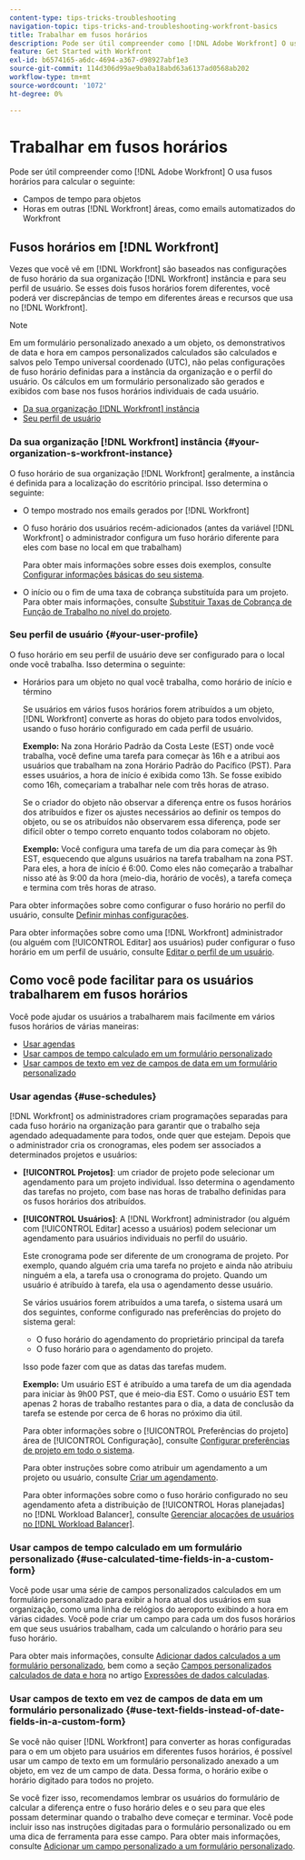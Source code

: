 ```yaml
---
content-type: tips-tricks-troubleshooting
navigation-topic: tips-tricks-and-troubleshooting-workfront-basics
title: Trabalhar em fusos horários
description: Pode ser útil compreender como [!DNL Adobe Workfront] O usa fusos horários para calcular campos de tempo para objetos e horários em outras áreas, como emails.
feature: Get Started with Workfront
exl-id: b6574165-a6dc-4694-a367-d98927abf1e3
source-git-commit: 114d306d99ae9ba0a18abd63a6137ad0568ab202
workflow-type: tm+mt
source-wordcount: '1072'
ht-degree: 0%

---
```


# Trabalhar em fusos horários

Pode ser útil compreender como [!DNL Adobe Workfront] O usa fusos horários para calcular o seguinte:

* Campos de tempo para objetos
* Horas em outras [!DNL Workfront] áreas, como emails automatizados do Workfront

## Fusos horários em [!DNL Workfront]

Vezes que você vê em [!DNL Workfront] são baseados nas configurações de fuso horário da sua organização [!DNL Workfront] instância e para seu perfil de usuário. Se esses dois fusos horários forem diferentes, você poderá ver discrepâncias de tempo em diferentes áreas e recursos que usa no [!DNL Workfront].

>[!NOTE]
>
>Em um formulário personalizado anexado a um objeto, os demonstrativos de data e hora em campos personalizados calculados são calculados e salvos pelo Tempo universal coordenado (UTC), não pelas configurações de fuso horário definidas para a instância da organização e o perfil do usuário. Os cálculos em um formulário personalizado são gerados e exibidos com base nos fusos horários individuais de cada usuário.

* [Da sua organização [!DNL Workfront] instância](#your-organization-s-workfront-instance)
* [Seu perfil de usuário](#your-user-profile)

### Da sua organização [!DNL Workfront] instância {#your-organization-s-workfront-instance}

O fuso horário de sua organização [!DNL Workfront] geralmente, a instância é definida para a localização do escritório principal. Isso determina o seguinte:

* O tempo mostrado nos emails gerados por [!DNL Workfront]
* O fuso horário dos usuários recém-adicionados (antes da variável [!DNL Workfront] o administrador configura um fuso horário diferente para eles com base no local em que trabalham)

   Para obter mais informações sobre esses dois exemplos, consulte [Configurar informações básicas do seu sistema](../../administration-and-setup/get-started-wf-administration/configure-basic-info.md).

* O início ou o fim de uma taxa de cobrança substituída para um projeto. Para obter mais informações, consulte [Substituir Taxas de Cobrança de Função de Trabalho no nível do projeto](../../manage-work/projects/project-finances/override-job-role-billing-rates-at-the-project-level.md).

### Seu perfil de usuário {#your-user-profile}

O fuso horário em seu perfil de usuário deve ser configurado para o local onde você trabalha. Isso determina o seguinte:

<!--
* The time shown in your outgoing [!DNL Workfront] email messages
[NOTE FROM LISA: Saeid that dates/times shown in emails are more complicated than how it is described in the article so we decided to comment out this line.]
-->
* Horários para um objeto no qual você trabalha, como horário de início e término

   Se usuários em vários fusos horários forem atribuídos a um objeto, [!DNL Workfront] converte as horas do objeto para todos envolvidos, usando o fuso horário configurado em cada perfil de usuário.

   **Exemplo:** Na zona Horário Padrão da Costa Leste (EST) onde você trabalha, você define uma tarefa para começar às 16h e a atribui aos usuários que trabalham na zona Horário Padrão do Pacífico (PST). Para esses usuários, a hora de início é exibida como 13h. Se fosse exibido como 16h, começariam a trabalhar nele com três horas de atraso.

   Se o criador do objeto não observar a diferença entre os fusos horários dos atribuídos e fizer os ajustes necessários ao definir os tempos do objeto, ou se os atribuídos não observarem essa diferença, pode ser difícil obter o tempo correto enquanto todos colaboram no objeto.

   **Exemplo:** Você configura uma tarefa de um dia para começar às 9h EST, esquecendo que alguns usuários na tarefa trabalham na zona PST. Para eles, a hora de início é 6:00. Como eles não começarão a trabalhar nisso até às 9:00 da hora (meio-dia, horário de vocês), a tarefa começa e termina com três horas de atraso.

Para obter informações sobre como configurar o fuso horário no perfil do usuário, consulte [Definir minhas configurações](../../workfront-basics/manage-your-account-and-profile/configuring-your-user-profile/configure-my-settings.md).

Para obter informações sobre como uma [!DNL Workfront] administrador (ou alguém com [!UICONTROL Editar] aos usuários) puder configurar o fuso horário em um perfil de usuário, consulte [Editar o perfil de um usuário](../../administration-and-setup/add-users/create-and-manage-users/edit-a-users-profile.md).

## Como você pode facilitar para os usuários trabalharem em fusos horários

Você pode ajudar os usuários a trabalharem mais facilmente em vários fusos horários de várias maneiras:

* [Usar agendas](#use-schedules)
* [Usar campos de tempo calculado em um formulário personalizado](#use-calculated-time-fields-in-a-custom-form)
* [Usar campos de texto em vez de campos de data em um formulário personalizado](#use-text-fields-instead-of-date-fields-in-a-custom-form)

### Usar agendas {#use-schedules}

[!DNL Workfront] os administradores criam programações separadas para cada fuso horário na organização para garantir que o trabalho seja agendado adequadamente para todos, onde quer que estejam. Depois que o administrador cria os cronogramas, eles podem ser associados a determinados projetos e usuários:

* **[!UICONTROL Projetos]**: um criador de projeto pode selecionar um agendamento para um projeto individual. Isso determina o agendamento das tarefas no projeto, com base nas horas de trabalho definidas para os fusos horários dos atribuídos.
* **[!UICONTROL Usuários]**: A [!DNL Workfront] administrador (ou alguém com [!UICONTROL Editar] acesso a usuários) podem selecionar um agendamento para usuários individuais no perfil do usuário.

   Este cronograma pode ser diferente de um cronograma de projeto. Por exemplo, quando alguém cria uma tarefa no projeto e ainda não atribuiu ninguém a ela, a tarefa usa o cronograma do projeto. Quando um usuário é atribuído à tarefa, ela usa o agendamento desse usuário.

   Se vários usuários forem atribuídos a uma tarefa, o sistema usará um dos seguintes, conforme configurado nas preferências do projeto do sistema geral:

   * O fuso horário do agendamento do proprietário principal da tarefa
   * O fuso horário para o agendamento do projeto.

   Isso pode fazer com que as datas das tarefas mudem.

   **Exemplo:** Um usuário EST é atribuído a uma tarefa de um dia agendada para iniciar às 9h00 PST, que é meio-dia EST. Como o usuário EST tem apenas 2 horas de trabalho restantes para o dia, a data de conclusão da tarefa se estende por cerca de 6 horas no próximo dia útil.

   Para obter informações sobre o [!UICONTROL Preferências do projeto] área de [!UICONTROL Configuração], consulte [Configurar preferências de projeto em todo o sistema](../../administration-and-setup/set-up-workfront/configure-system-defaults/set-project-preferences.md).

   Para obter instruções sobre como atribuir um agendamento a um projeto ou usuário, consulte [Criar um agendamento](../../administration-and-setup/set-up-workfront/configure-timesheets-schedules/create-schedules.md).

   Para obter informações sobre como o fuso horário configurado no seu agendamento afeta a distribuição de [!UICONTROL Horas planejadas] no [!DNL Workload Balancer], consulte [Gerenciar alocações de usuários no [!DNL Workload Balancer]](../../resource-mgmt/workload-balancer/manage-user-allocations-workload-balancer.md).


### Usar campos de tempo calculado em um formulário personalizado {#use-calculated-time-fields-in-a-custom-form}

Você pode usar uma série de campos personalizados calculados em um formulário personalizado para exibir a hora atual dos usuários em sua organização, como uma linha de relógios do aeroporto exibindo a hora em várias cidades. Você pode criar um campo para cada um dos fusos horários em que seus usuários trabalham, cada um calculando o horário para seu fuso horário.

Para obter mais informações, consulte [Adicionar dados calculados a um formulário personalizado](../../administration-and-setup/customize-workfront/create-manage-custom-forms/add-calculated-data-to-custom-form.md), bem como a seção [Campos personalizados calculados de data e hora](../../reports-and-dashboards/reports/calc-cstm-data-reports/calculated-data-expressions.md#date) no artigo [Expressões de dados calculadas](../../reports-and-dashboards/reports/calc-cstm-data-reports/calculated-data-expressions.md).

### Usar campos de texto em vez de campos de data em um formulário personalizado {#use-text-fields-instead-of-date-fields-in-a-custom-form}

Se você não quiser [!DNL Workfront] para converter as horas configuradas para o em um objeto para usuários em diferentes fusos horários, é possível usar um campo de texto em um formulário personalizado anexado a um objeto, em vez de um campo de data. Dessa forma, o horário exibe o horário digitado para todos no projeto.

Se você fizer isso, recomendamos lembrar os usuários do formulário de calcular a diferença entre o fuso horário deles e o seu para que eles possam determinar quando o trabalho deve começar e terminar. Você pode incluir isso nas instruções digitadas para o formulário personalizado ou em uma dica de ferramenta para esse campo. Para obter mais informações, consulte [Adicionar um campo personalizado a um formulário personalizado](../../administration-and-setup/customize-workfront/create-manage-custom-forms/add-a-custom-field-to-a-custom-form.md).
